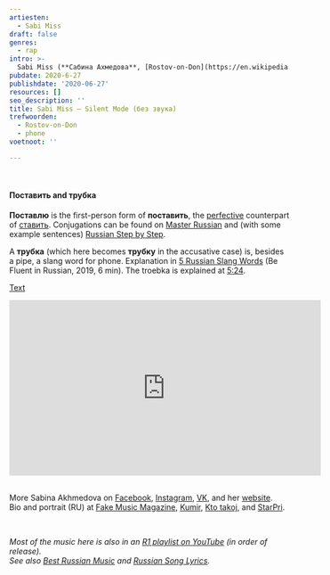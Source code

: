```yaml
---
artiesten:
  - Sabi Miss
draft: false
genres:
  - rap
intro: >-
  Sabi Miss (**Сабина Ахмедова**, [Rostov-on-Don](https://en.wikipedia.org/wiki/Rostov-on-Don) 1999) is going to put her phone on silent mode. And strongly advises, if it's still necessary: don’t call me (**не звони мне**) and don’t write me (**не пиши мне**), all directed at a **сука** (a rather impolite term). Not very flattering, but it does rhyme with **без звука** (without sound). **Поставлю трубку на режим «Без звука»**: I’m putting my phone on silent mode.
pubdate: 2020-6-27
publishdate: '2020-06-27'
resources: []
seo_description: ''
title: Sabi Miss – Silent Mode (без звука)
trefwoorden:
  - Rostov-on-Don
  - phone
voetnoot: ''

---
```


<br/>

#### Поставить and трубка

**Поставлю** is the first-person form of **поставить**, the [perfective](https://en.wikipedia.org/wiki/Perfective_aspect) counterpart of [ставить](https://youtu.be/aZuP8YdXjwc). Conjugations can be found on [Master Russian](http://masterrussian.com/verbs/stavit_postavit.htm) and (with some example sentences) [Russian Step by Step](https://russianstepbystep.com/grammar/russian-conjugated-verbs/to-put/).

A **трубка** (which here becomes **трубку** in the accusative case) is, besides a pipe, a slang word for phone. Explanation in [5 Russian Slang Words](https://youtu.be/jzQslF-zsz4) (Be Fluent in Russian, 2019, 6 min). The troebka is explained at [5:24](https://youtu.be/jzQslF-zsz4?t=324). 

[Text](https://text-lyrics.ru/s/sabi-miss/9880-sabi-miss-bez-zvuka-text-pesni.html)

 

<iframe width="560" height="315" src="https://www.youtube.com/embed/Z7HpLC0fjOI" frameborder="0" allow="accelerometer; autoplay; encrypted-media; gyroscope; picture-in-picture" allowfullscreen></iframe>

<br/>
<br/>
 
More Sabina Akhmedova on [Facebook](https://www.facebook.com/SabiMissMusic/), [Instagram](https://www.instagram.com/sabi_miss/?hl=en), [VK](https://vk.com/sabimiss), and her [website](https://sabimiss.com/). <br/>
Bio and portrait (RU) at [Fake Music Magazine](https://fake-mm.ru/articles/sabimiss), [Kumir](https://kumir.online/muzykant/sabi-miss.html), [Kto takoj](https://ktotakoj.ru/sabi-miss/), and [StarPri](https://starpri.ru/sabi-miss/).

<br/>


*Most of the music here is also in an [R1 playlist on YouTube](https://www.youtube.com/playlist?list=PLeE-zqOrSLhxfIpK2vuUJNCKSzyVBi0yM) (in order of release).* <br/>
*See also [Best Russian Music](https://www.youtube.com/playlist?list=PLeE-zqOrSLhxTFYDvlwUu4hYby9DojwoD) and [Russian Song Lyrics](https://www.youtube.com/playlist?list=PLeE-zqOrSLhzkRCATzT8__oNifBChVHGK).*
